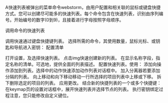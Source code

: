 A快速列表被弹出的菜单命令webstorm，由用户配置和相关联的鼠标或键盘快捷方式。您可以创建尽可能多的快速列表。每个命令包含在快速列表，识别由序列编号。开始编号的数字(0到9)，且接着进行字母按照字母顺序。

调用命令的快速列表

调用快速通过键盘快捷键列表。
选择所需的命令，其使用数量，鼠标光标、或钥匙和导航进入密钥：
配置清单

打开设置，及选择快速列表。
点击img快速创建新的列表。
在显示名称字段，指定名称的清单。可选地，提供全面的列表描述。
配置快速列表。使用：
添加向操作添加到列表。选择中的动作快速添加动作列表对话框中。
加入分离器若要添加分隔的列表。
向上移动和向下移动移动一行所选择的项目列表中上移或下移。
拆下删除选定的项目的列表。
应用更改。
结合新的快捷列表的一个或多个快捷键：
在keymap页的设置对话框中，展开快速列表并选择节点的列表。
执行密钥绑定过程注意，您只能修改自定义键位。